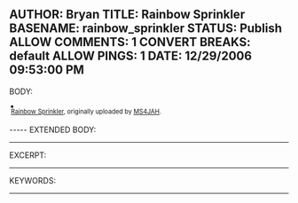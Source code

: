 AUTHOR: Bryan
TITLE: Rainbow Sprinkler
BASENAME: rainbow_sprinkler
STATUS: Publish
ALLOW COMMENTS: 1
CONVERT BREAKS: __default__
ALLOW PINGS: 1
DATE: 12/29/2006 09:53:00 PM
-----
BODY:
<style type="text/css">
.flickr-photo { border: solid 2px #000000; }
.flickr-yourcomment { }
.flickr-frame { text-align: left; padding: 3px; }
.flickr-caption { font-size: 0.8em; margin-top: 0px; }
</style>

<div class="flickr-frame">
	<a href="http://www.flickr.com/photos/hotair2112/131710295/" title="photo sharing"><img src="http://farm1.static.flickr.com/56/131710295_ed0c80efac.jpg" class="flickr-photo" alt="" /></a>
<br />
	<span class="flickr-caption"><a href="http://www.flickr.com/photos/hotair2112/131710295/">Rainbow Sprinkler</a>, originally uploaded by <a href="http://www.flickr.com/people/hotair2112/">MS4JAH</a>.</span>
</div>
				
<p class="flickr-yourcomment">
	
</p>
-----
EXTENDED BODY:

-----
EXCERPT:

-----
KEYWORDS:

-----


